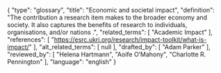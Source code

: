 {
    "type": "glossary",
    "title": "Economic and societal impact",
    "definition": "The contribution a research item makes to the broader economy and society. It also captures the benefits of research to individuals, organisations, and/or nations .",
    "related_terms": [
        "Academic Impact"
    ],
    "references": [
        "https://esrc.ukri.org/research/impact-toolkit/what-is-impact/"
    ],
    "alt_related_terms": [
        null
    ],
    "drafted_by": [
        "Adam Parker"
    ],
    "reviewed_by": [
        "Helena Hartmann",
        "Aoife O’Mahony",
        "Charlotte R. Pennington"
    ],
    "language": "english"
}